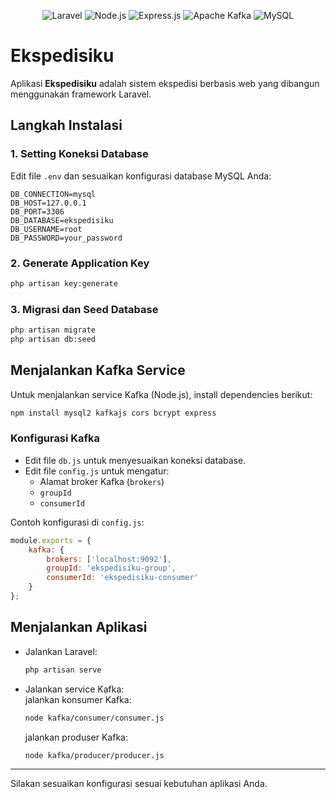 <p align="center">
    <img src="https://img.shields.io/badge/Laravel-F55247?style=for-the-badge&logo=laravel&logoColor=white" alt="Laravel" />
    <img src="https://img.shields.io/badge/Node.js-339933?style=for-the-badge&logo=node.js&logoColor=white" alt="Node.js" />
    <img src="https://img.shields.io/badge/Express.js-000000?style=for-the-badge&logo=express&logoColor=white" alt="Express.js" />
    <img src="https://img.shields.io/badge/Apache%20Kafka-231F20?style=for-the-badge&logo=apache-kafka&logoColor=white" alt="Apache Kafka" />
    <img src="https://img.shields.io/badge/MySQL-4479A1?style=for-the-badge&logo=mysql&logoColor=white" alt="MySQL" />
</p>

# Ekspedisiku

Aplikasi **Ekspedisiku** adalah sistem ekspedisi berbasis web yang dibangun menggunakan framework Laravel.

## Langkah Instalasi

### 1. Setting Koneksi Database

Edit file `.env` dan sesuaikan konfigurasi database MySQL Anda:

```env
DB_CONNECTION=mysql
DB_HOST=127.0.0.1
DB_PORT=3306
DB_DATABASE=ekspedisiku
DB_USERNAME=root
DB_PASSWORD=your_password
```

### 2. Generate Application Key

```bash
php artisan key:generate
```

### 3. Migrasi dan Seed Database

```bash
php artisan migrate
php artisan db:seed
```

## Menjalankan Kafka Service

Untuk menjalankan service Kafka (Node.js), install dependencies berikut:

```bash
npm install mysql2 kafkajs cors bcrypt express
```

### Konfigurasi Kafka

- Edit file `db.js` untuk menyesuaikan koneksi database.
- Edit file `config.js` untuk mengatur:
    - Alamat broker Kafka (`brokers`)
    - `groupId`
    - `consumerId`

Contoh konfigurasi di `config.js`:

```js
module.exports = {
    kafka: {
        brokers: ['localhost:9092'],
        groupId: 'ekspedisiku-group',
        consumerId: 'ekspedisiku-consumer'
    }
};
```

## Menjalankan Aplikasi

- Jalankan Laravel:  
    ```bash
    php artisan serve
    ```
- Jalankan service Kafka:  
    jalankan konsumer Kafka:  
    ```bash
    node kafka/consumer/consumer.js
    ```
    jalankan produser Kafka:  
    ```bash
    node kafka/producer/producer.js
    ```

---

Silakan sesuaikan konfigurasi sesuai kebutuhan aplikasi Anda.

